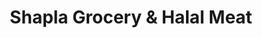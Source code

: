 ---
title: "Shapla Grocery & Halal Meat"
url: /calgary/shapla-grocery-and-halal-meat/
shop: supermarket
---